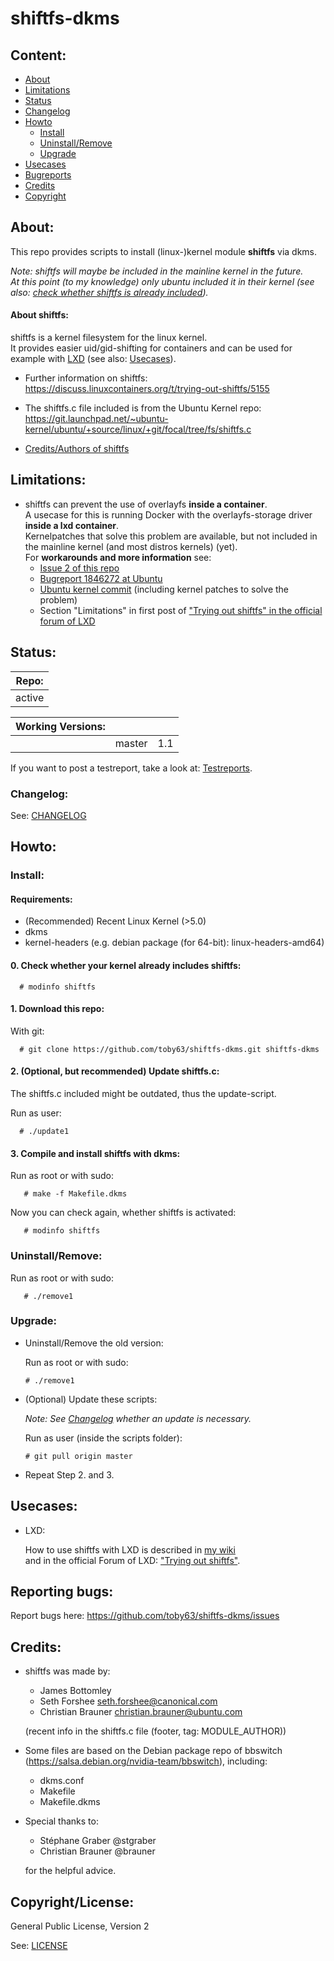 
# shiftfs-dkms

Content:
--------
* [About](#about)
* [Limitations](#limitations)
* [Status](#status)
* [Changelog](#changelog)
* [Howto](#howto)
    * [Install](#install)
    * [Uninstall/Remove](#uninstallremove)
    * [Upgrade](#upgrade)
* [Usecases](#usecases)
* [Bugreports](#reporting-bugs)
* [Credits](#credits)
* [Copyright](#copyrightlicense)


About:
------

This repo provides scripts to install (linux-)kernel module **shiftfs** via dkms.   

_Note: shiftfs will maybe be included in the mainline kernel in the future.   
At this point (to my knowledge) only ubuntu included it in their kernel (see also: [check whether shiftfs is already included](#0-check-whether-your-kernel-already-includes-shiftfs))._

#### About shiftfs:

shiftfs is a kernel filesystem for the linux kernel.   
It provides easier uid/gid-shifting for containers and can be used for example with [LXD](https://linuxcontainers.org/lxd/) (see also: [Usecases](#usecases)).

* Further information on shiftfs:
https://discuss.linuxcontainers.org/t/trying-out-shiftfs/5155

* The shiftfs.c file included is from the Ubuntu Kernel repo:
https://git.launchpad.net/~ubuntu-kernel/ubuntu/+source/linux/+git/focal/tree/fs/shiftfs.c

* [Credits/Authors of shiftfs](#credits)
   
 
Limitations:
---------------

* shiftfs can prevent the use of overlayfs **inside a container**.      
A usecase for this is running Docker with the overlayfs-storage driver **inside a lxd container**.   
Kernelpatches that solve this problem are available, but not included in the mainline kernel (and most distros kernels) (yet).   
For **workarounds and more information** see:
  - [Issue 2 of this repo](https://github.com/toby63/shiftfs-dkms/issues/2#issuecomment-614688392) 
  - [Bugreport 1846272 at Ubuntu](https://bugs.launchpad.net/ubuntu/+source/linux/+bug/1846272) 
  - [Ubuntu kernel commit](https://git.launchpad.net/~ubuntu-kernel/ubuntu/+source/linux/+git/focal/commit/fs/overlayfs?id=d24b8a547be1578cb5a200ad9ac57a258f0a9de1) (including kernel patches to solve the problem)
  - Section "Limitations" in first post of ["Trying out shiftfs" in the official forum of  LXD](https://discuss.linuxcontainers.org/t/trying-out-shiftfs/5155)
  

Status:
-------

Repo: | 
------- |
active | 

Working Versions:|    |     | 
---------------- | --- | --- | 
|        | master | 1.1 |  

<!--
**Testreports:**   
Version: | OS:            | Status:    | Date of last test:
---      | ---            | ---        | ---
         | Debian Testing | Runs/Works | 
-->
<!--
_Note: Should run on other Linux Distributions as well._
-->

If you want to post a testreport, take a look at: [Testreports](https://github.com/toby63/shiftfs-dkms/issues/3).

### Changelog:

See: [CHANGELOG](CHANGELOG)


Howto:
------

### Install:

#### Requirements:
 * (Recommended) Recent Linux Kernel (>5.0)
 * dkms
 * kernel-headers (e.g. debian package (for 64-bit): linux-headers-amd64)

#### 0. Check whether your kernel already includes shiftfs:

      # modinfo shiftfs

#### 1. Download this repo:
  
 With git:

      # git clone https://github.com/toby63/shiftfs-dkms.git shiftfs-dkms


#### 2. (Optional, but recommended) Update shiftfs.c:

 The shiftfs.c included might be outdated, thus the update-script.

 Run as user:

      # ./update1


#### 3. Compile and install shiftfs with dkms:

 Run as root or with sudo:

       # make -f Makefile.dkms

 Now you can check again, whether shiftfs is activated:

       # modinfo shiftfs

### Uninstall/Remove:  

   Run as root or with sudo:

       # ./remove1
       
### Upgrade:
 
 * Uninstall/Remove the old version:

   Run as root or with sudo:

       # ./remove1

 * (Optional) Update these scripts:
   
   _Note: See [Changelog](https://github.com/toby63/shiftfs-dkms/blob/master/CHANGELOG) whether an update is necessary._
   
   Run as user (inside the scripts folder):
       
       # git pull origin master
 
 * Repeat Step 2. and 3.


Usecases:
---------

* LXD:

  How to use shiftfs with LXD is described in [my wiki](https://github.com/toby63/shiftfs-dkms/wiki/Use-shiftfs-in-LXD)     
  and in the official Forum of LXD: ["Trying out shiftfs"](https://discuss.linuxcontainers.org/t/trying-out-shiftfs/5155).


Reporting bugs:
---------------

 Report bugs here:
 https://github.com/toby63/shiftfs-dkms/issues


Credits:
--------

* shiftfs was made by:
   * James Bottomley
   * Seth Forshee <seth.forshee@canonical.com>
   * Christian Brauner <christian.brauner@ubuntu.com>   
   
   (recent info in the shiftfs.c file (footer, tag: MODULE_AUTHOR))

* Some files are based on the Debian package repo of bbswitch (https://salsa.debian.org/nvidia-team/bbswitch), including:
   * dkms.conf
   * Makefile
   * Makefile.dkms
   
* Special thanks to:
   * Stéphane Graber @stgraber
   * Christian Brauner @brauner   
   
  for the helpful advice.


Copyright/License:
------------------

General Public License, Version 2

See: [LICENSE](LICENSE)
